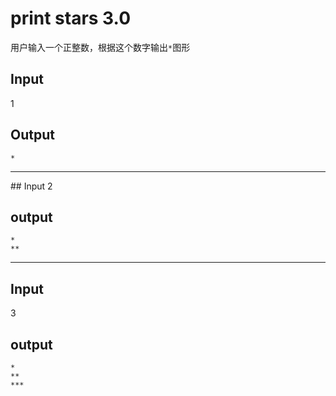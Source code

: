 # print stars 3.0

用户输入一个正整数，根据这个数字输出`*`图形

## Input
1

## Output
``
*
``
<hr>
## Input
2

## output
```
*
**
```
<hr>

## Input
3

## output
```
*
**
***
```
